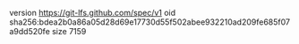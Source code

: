 version https://git-lfs.github.com/spec/v1
oid sha256:bdea2b0a86a05d28d69e17730d55f502abee932210ad209fe685f07a9dd520fe
size 7159
